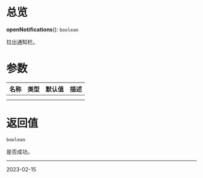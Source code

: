 # 总览

**openNotifications**(): `boolean`

拉出通知栏。

# 参数
| 名称 | 类型 | 默认值 | 描述                            |
| ---- | ---- | ------ | ------------------------------- |
|      |      |        |                                 |
|      |      |        |  |

# 返回值

`boolean`

是否成功。

---
2023-02-15